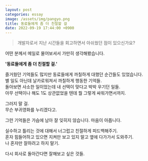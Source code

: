 ```yaml
---
layout: post
categories: essay
image: /assets/img/pangyo.png
title: 동료들에게 좀 더 친절할 걸
date: 2022-09-19 17:44:00 +0900
---
```


>개발자로서 지난 시간들을 회고하면서 아쉬웠던 점이 있으신가요?

어떤 분께서 메일로 물어보셔서 가만히 생각해봤습니다.

**'동료들에게 좀 더 친절할 걸.'**

즐거웠던 기억들도 많지만 동료들에게 까칠하게 대했던 순간들도 있었습니다.  
별 일도 아닌데 날카로워져서 까칠하게 행동한 기억들.  
돌아보면 사소한 일이었는데 내 선택이 맞다고 박박 우기던 일들.  
아무 선택이나 해도 1도 상관없었을 텐데 뭘 그렇게 싸워가면서까지.

그러지 말 걸.  
무슨 부귀영화를 누리겠다고.  

그런 기억들은 가슴에 남아 잘 잊히지 않습니다. 마음이 아픕니다.

실수하고 틀리는 것에 대해서 너그럽고 친절하게 피드백해주기.    
혼자 힘들어하고 있으면 지켜만 보고 있지 말고 옆에 다가가서 도와주기.  
나 혼자만 잘하려고 하지 말기.

다시 회사로 돌아간다면 잘해보고 싶은 것들.